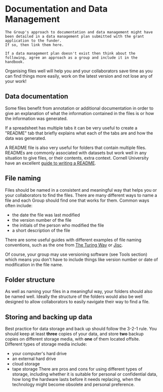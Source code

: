 # Documentation and Data Management

```{admonition} FIXME Instructions
The Group's approach to documentation and data management might have been detailed in a data management plan submitted with the grant application to the funder. 
If so, then link them here. 

If a data management plan doesn't exist then think about the following, agree an approach as a group and include it in the handbook.
```

Organising files well will help you and your collaborators save time as you can find things more easily, work on the latest version and not lose any of your work!

## Data documentation
Some files benefit from annotation or additional documentation in order to give an explanation of what the information contained in the files is or how the information was generated.

If a spreadsheet has multiple tabs it can be very useful to create a "README" tab that briefly explains what each of the tabs are and how the data was generated.

A README file is also very useful for folders that contain multiple files. 
READMEs are commonly associated with datasets but work well in any situation to give files, or their contents, extra context. 
Cornell University have an excellent [guide to writing a README](https://data.research.cornell.edu/content/readme).

## File naming
Files should be named in a consistent and meaningful way that helps you or your collaborators to find the files. 
There are many different ways to name a file and each Group should find one that works for them. 
Common ways often include:
- the date the file was last modified
- the version number of the file
- the initials of the person who modified the file
- a short description of the file

There are some useful guides with different examples of file naming conventions, such as the one from [The Turing Way](https://the-turing-way.netlify.app/project-design/filenaming.html) or [Jisc](https://www.jisc.ac.uk/guides/managing-information/good-file-name).

Of course, your group may use versioning software (see Tools section) which means you don't have to include things like version number or date of modification in the file name.

## Folder structure
As well as naming your files in a meaningful way, your folders should also be named well. 
Ideally the structure of the folders would also be well designed to allow collaborators to easily navigate their way to find a file.

## Storing and backing up data
Best practice for data storage and back up should follow the 3-2-1 rule. 
You should keep at least **three** copies of your data, and store **two** backup copies on different storage media, with **one** of them located offsite.
Different types of storage media include:
- your computer's hard drive
- an external hard drive
- cloud storage
- tape storage
There are pros and cons for using different types of storage, including whether it is suitable for personal or confidential data, how long the hardware lasts before it needs replacing, when the technology might become obsolete and personal preference.
